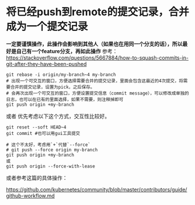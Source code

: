 # 将已经push到remote的提交记录，合并成为一个提交记录
**一定要谨慎操作，此操作会影响到其他人（如果也在用同一个分支的话），所以最好是自己有一个feature分支，再如此操作**
参考：https://stackoverflow.com/questions/5667884/how-to-squash-commits-in-git-after-they-have-been-pushed
```
git rebase -i origin/my-branch~4 my-branch
# 出现一个可交互的窗口，方便选择需要合并的提交记录，里面会包含这最近的4次提交，将需要合并的提交记录，设置为pick，之后保存。
# 会再次出现一个可交互的窗口，方便设置提交信息（commit message），可以修改成单独的日志，也可以在已有的里面选择，如果不需要，则注释掉即可
git push origin +my-branch
```
或者 优先考虑以下这个方式，交互性比较好。
```
git reset --soft HEAD~4
git commit #也可以用gui工具提交

# 这个不太好，考虑用`+`代替`--force`
# git push --force origin my-branch
git push origin +my-branch
或
git push origin --force-with-lease
```

或者参考这篇的具体操作：

https://github.com/kubernetes/community/blob/master/contributors/guide/github-workflow.md
